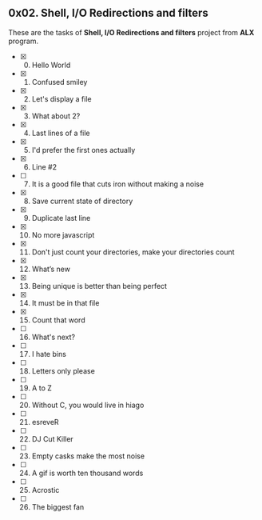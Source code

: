 ## 0x02. Shell, I/O Redirections and filters

These are the tasks of **Shell, I/O Redirections and filters** project from **ALX** program.

- [x] 0. Hello World
- [x] 1. Confused smiley
- [x] 2. Let's display a file
- [x] 3. What about 2?
- [x] 4. Last lines of a file
- [x] 5. I'd prefer the first ones actually
- [x] 6. Line #2
- [ ] 7. It is a good file that cuts iron without making a noise
- [x] 8. Save current state of directory
- [x] 9. Duplicate last line
- [x] 10. No more javascript
- [x] 11. Don't just count your directories, make your directories count
- [x] 12. What’s new
- [x] 13. Being unique is better than being perfect
- [x] 14. It must be in that file
- [x] 15. Count that word
- [ ] 16. What's next?
- [ ] 17. I hate bins
- [ ] 18. Letters only please
- [ ] 19. A to Z
- [ ] 20. Without C, you would live in hiago
- [ ] 21. esreveR
- [ ] 22. DJ Cut Killer
- [ ] 23. Empty casks make the most noise
- [ ] 24. A gif is worth ten thousand words
- [ ] 25. Acrostic
- [ ] 26. The biggest fan
